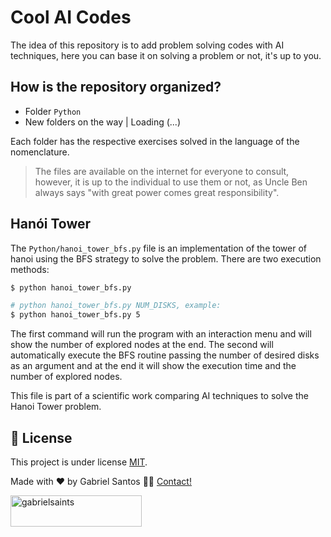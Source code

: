 <h1>Cool AI Codes</h1>
The idea of this repository is to add problem solving codes with AI techniques, here you can base it on solving a problem or not, it's up to you.

## How is the repository organized?
* Folder `Python` 
* New folders on the way | Loading (...)

Each folder has the respective exercises solved in the language of the nomenclature.

> The files are available on the internet for everyone to consult, however, it is up to the individual to use them or not, as Uncle Ben always says "with great power comes great responsibility".

## Hanói Tower

The `Python/hanoi_tower_bfs.py` file is an implementation of the tower of hanoi using the BFS strategy to solve the problem. There are two execution methods:

 ```bash
$ python hanoi_tower_bfs.py

# python hanoi_tower_bfs.py NUM_DISKS, example:
$ python hanoi_tower_bfs.py 5

```

The first command will run the program with an interaction menu and will show the number of explored nodes at the end. The second will automatically execute the BFS routine passing the number of desired disks as an argument and at the end it will show the execution time and the number of explored nodes.

This file is part of a scientific work comparing AI techniques to solve the Hanoi Tower problem.

## 📝 License

This project is under license [MIT](./LICENSE).


Made with ❤️ by Gabriel Santos 👋🏽 [Contact!](https://www.linkedin.com/in/dev-gabriel-santos/)

<p>
	<a href="https://www.buymeacoffee.com/gabrielsaints">
		<img align="left" src="https://cdn.buymeacoffee.com/buttons/v2/default-yellow.png" 
		height="50" width="210" alt="gabrielsaints"/>
	</a>
</p>
<br>